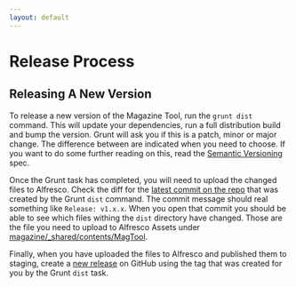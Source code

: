 ```yaml
---
layout: default
---
```


# Release Process
<!-- [[TOC]] -->

## Releasing A New Version

To release a new version of the Magazine Tool, run the `grunt dist` command. This will update your dependencies, run a full distribution build and bump the version. Grunt will ask you if this is a patch, minor or major change. The difference between are indicated when you need to choose. If you want to do some further reading on this, read the [Semantic Versioning][semver] spec.

Once the Grunt task has completed, you will need to upload the changed files to Alfresco. Check the diff for the [latest commit on the repo][repo.commits] that was created by the Grunt `dist` command. The commit message should real something like `Release: v1.x.x`. When you open that commit you should be able to see which files withing the `dist` directory have changed. Those are the file you need to upload to Alfresco Assets under [magazine/_shared/contents/MagTool][alfresco.magtool].

Finally, when you have uploaded the files to Alfresco and published them to staging, create a [new release][repo.releases] on GitHub using the tag that was created for you by the Grunt `dist` task.

[semver]: http://semver.org/
[repo.commits]: https://github.com/NAPWebProductionEditTeam/MagTool2/commits/master
[repo.releases]: https://github.com/NAPWebProductionEditTeam/MagTool2/releases
[alfresco.magtool]: http://cat-alfresco.nap:18080/share/page/site/alfrescoAssets/documentlibrary#filter=path%7C%2Fnap%2FwebAssets%2Fmagazine%2F_shared%2Fcontents%2FMagTool%7C&page=1

